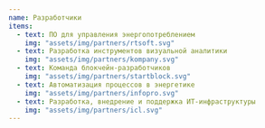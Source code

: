 ```yaml
---
name: Разработчики
items:
  - text: ПО для управления энергопотреблением
    img: "assets/img/partners/rtsoft.svg"
  - text: Разработка инструментов визуальной аналитики
    img: "assets/img/partners/kompany.svg"
  - text: Команда блокчейн-разработчиков
    img: "assets/img/partners/startblock.svg"
  - text: Автоматизация процессов в энергетике
    img: "assets/img/partners/infopro.svg"
  - text: Разработка, внедрение и поддержка ИТ-инфраструктуры
    img: "assets/img/partners/icl.svg"
---
```

